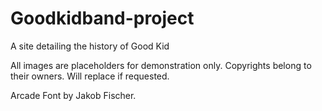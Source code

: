 # Goodkidband-project
 A site detailing the history of Good Kid

 All images are placeholders for demonstration only. Copyrights belong to their owners. Will replace if requested.

 Arcade Font by Jakob Fischer.